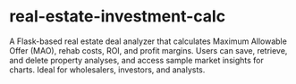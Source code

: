 # real-estate-investment-calc
A Flask-based real estate deal analyzer that calculates Maximum Allowable Offer (MAO), rehab costs, ROI, and profit margins. Users can save, retrieve, and delete property analyses, and access sample market insights for charts. Ideal for wholesalers, investors, and analysts.
